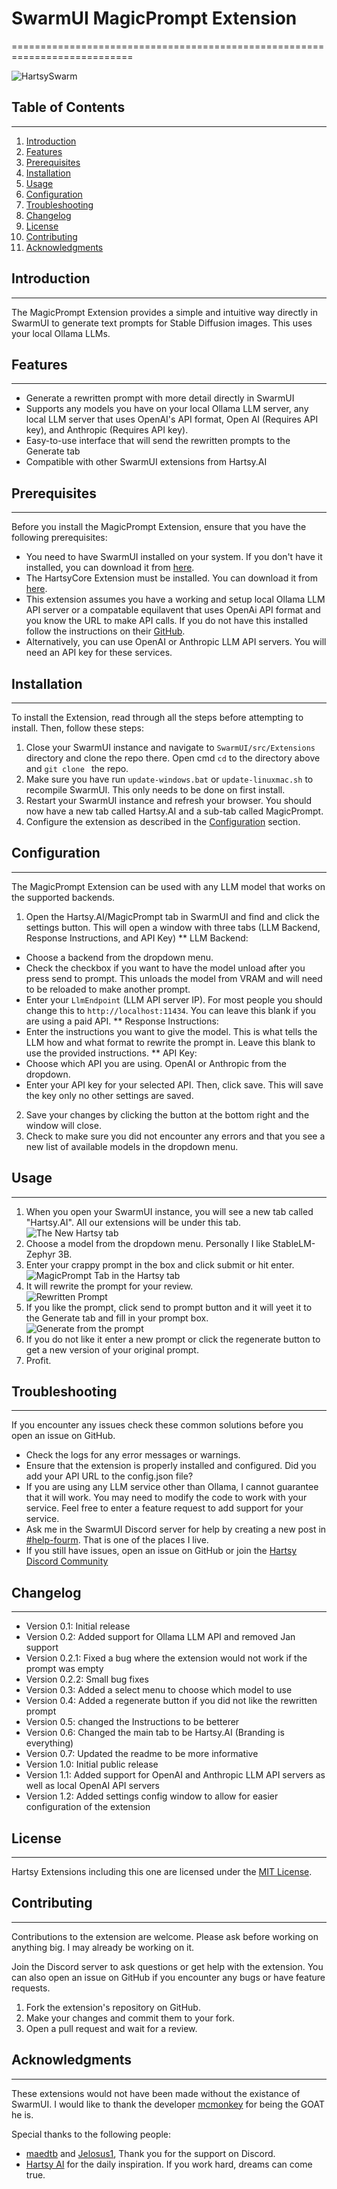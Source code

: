 # SwarmUI MagicPrompt Extension
===========================================================================

![HartsySwarm](./Images/HartsySwarm.webp)

## Table of Contents
-----------------

1. [Introduction](#introduction)
2. [Features](#features)
3. [Prerequisites](#prerequisites)
4. [Installation](#installation)
5. [Usage](#usage)
6. [Configuration](#configuration)
7. [Troubleshooting](#troubleshooting)
8. [Changelog](#changelog)
9. [License](#license)
10. [Contributing](#contributing)
11. [Acknowledgments](#acknowledgments)

## Introduction
---------------

The MagicPrompt Extension provides a simple and intuitive way directly in SwarmUI to generate text prompts for Stable Diffusion images. This uses your local Ollama LLMs. 

## Features
------------

* Generate a rewritten prompt with more detail directly in SwarmUI
* Supports any models you have on your local Ollama LLM server, any local LLM server that uses OpenAI's API format, Open AI (Requires API key), and Anthropic (Requires API key).
* Easy-to-use interface that will send the rewritten prompts to the Generate tab
* Compatible with other SwarmUI extensions from Hartsy.AI

## Prerequisites
----------------

Before you install the MagicPrompt Extension, ensure that you have the following prerequisites:

* You need to have SwarmUI installed on your system. If you don't have it installed, you can download it from [here](https://github.com/mcmonkeyprojects/SwarmUI).
* The HartsyCore Extension must be installed. You can download it from [here](https://github.com/HartsyAI/SwarmUI-HartsyCore).
* This extension assumes you have a working and setup local Ollama LLM API server or a compatable equilavent that uses OpenAi API format and you know the URL to make API calls. If you do not have this installed follow the instructions on their [GitHub](https://github.com/ollama/ollama).
* Alternatively, you can use OpenAI or Anthropic LLM API servers. You will need an API key for these services.

## Installation
--------------

To install the Extension, read through all the steps before attempting to install. Then, follow these steps:

1. Close your SwarmUI instance and navigate to `SwarmUI/src/Extensions` directory and clone the repo there. Open cmd `cd` to the directory above and `git clone ` the repo.
2. Make sure you have run `update-windows.bat` or `update-linuxmac.sh` to recompile SwarmUI. This only needs to be done on first install.
3. Restart your SwarmUI instance and refresh your browser. You should now have a new tab called Hartsy.AI and a sub-tab called MagicPrompt.
4. Configure the extension as described in the [Configuration](#configuration) section.

## Configuration
----------------

The MagicPrompt Extension can be used with any LLM model that works on the supported backends.

1. Open the Hartsy.AI/MagicPrompt tab in SwarmUI and find and click the settings button. This will open a window with three tabs (LLM Backend, Response Instructions, and API Key)
** LLM Backend: 
* Choose a backend from the dropdown menu. 
* Check the checkbox if you want to have the model unload after you press send to prompt. This unloads the model from VRAM and will need to be reloaded to make another prompt.
* Enter your `LlmEndpoint` (LLM API server IP). For most people you should change this to `http://localhost:11434`. You can leave this blank if you are using a paid API.
** Response Instructions:
* Enter the instructions you want to give the model. This is what tells the LLM how and what format to rewrite the prompt in. Leave this blank to use the provided instructions.
** API Key:
* Choose which API you are using. OpenAI or Anthropic from the dropdown.
* Enter your API key for your selected API. Then, click save. This will save the key only no other settings are saved.
2. Save your changes by clicking the button at the bottom right and the window will close.
3. Check to make sure you did not encounter any errors and that you see a new list of available models in the dropdown menu.

## Usage
--------

1. When you open your SwarmUI instance, you will see a new tab called "Hartsy.AI". All our extensions will be under this tab.
![The New Hartsy tab](./Images/Screenshots/hartsyTab.PNG)
2. Choose a model from the dropdown menu. Personally I like StableLM-Zephyr 3B.
3. Enter your crappy prompt in the box and click submit or hit enter. 
![MagicPrompt Tab in the Hartsy tab](./Images/Screenshots/magicprompttab.PNG)
4. It will rewrite the prompt for your review.	
![Rewritten Prompt](./Images/Screenshots/rewritten.PNG)
5. If you like the prompt, click send to prompt button and it will yeet it to the Generate tab and fill in your prompt box.
![Generate from the prompt](./Images/Screenshots/generate.PNG)
6. If you do not like it enter a new prompt or click the regenerate button to get a new version of your original prompt. 
7. Profit.

## Troubleshooting
-----------------

If you encounter any issues check these common solutions before you open an issue on GitHub.

* Check the logs for any error messages or warnings.
* Ensure that the extension is properly installed and configured. Did you add your API URL to the config.json file?
* If you are using any LLM service other than Ollama, I cannot guarantee that it will work. You may need to modify the code to work with your service. Feel free to enter a feature request to add support for your service.
* Ask me in the SwarmUI Discord server for help by creating a new post in [#help-fourm](https://discord.com/channels/1243166023859961988/1255990493830057995/1255990493830057995). That is one of the places I live.
* If you still have issues, open an issue on GitHub or join the [Hartsy Discord Community](https://discord.gg/g9WxrANX4z)

## Changelog
------------

* Version 0.1: Initial release
* Version 0.2: Added support for Ollama LLM API and removed Jan support
* Version 0.2.1: Fixed a bug where the extension would not work if the prompt was empty
* Version 0.2.2: Small bug fixes
* Version 0.3: Added a select menu to choose which model to use
* Version 0.4: Added a regenerate button if you did not like the rewritten prompt
* Version 0.5: changed the Instructions to be betterer
* Version 0.6: Changed the main tab to be Hartsy.AI (Branding is everything)
* Version 0.7: Updated the readme to be more informative
* Version 1.0: Initial public release
* Version 1.1: Added support for OpenAI and Anthropic LLM API servers as well as local OpenAI API servers
* Version 1.2: Added settings config window to allow for easier configuration of the extension

## License
----------

Hartsy Extensions including this one are licensed under the [MIT License](https://opensource.org/licenses/MIT).

## Contributing
---------------

Contributions to the extension are welcome. Please ask before working on anything big. I may already be working on it.

Join the Discord server to ask questions or get help with the extension. You can also open an issue on GitHub if you encounter any bugs or have feature requests.
1. Fork the extension's repository on GitHub.
2. Make your changes and commit them to your fork.
3. Open a pull request and wait for a review.

## Acknowledgments
------------------

These extensions would not have been made without the existance of SwarmUI. I would like to thank the developer [mcmonkey](https://github.com/mcmonkey4eva) for being the GOAT he is.

Special thanks to the following people:

* [maedtb](https://github.com/maedtb) and [Jelosus1](https://github.com/Jelosus2), Thank you for the support on Discord.  
* [Hartsy AI](https://hartsy.ai) for the daily inspiration. If you work hard, dreams can come true. 
